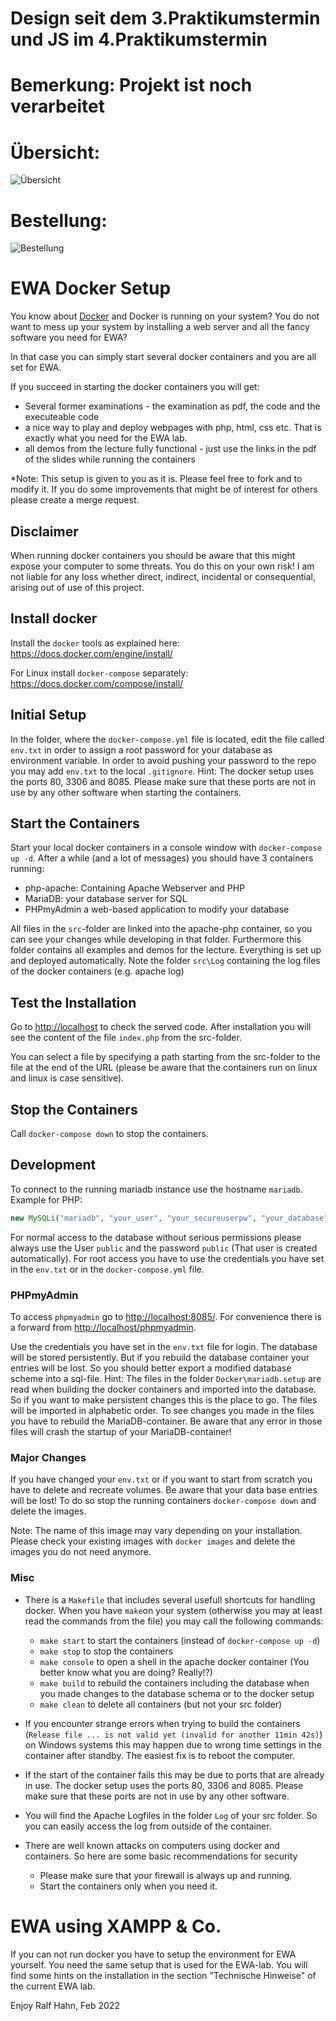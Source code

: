 # Design seit dem 3.Praktikumstermin und JS im 4.Praktikumstermin 
# Bemerkung: Projekt ist noch verarbeitet
# Übersicht: 
![Übersicht](Uebersicht_img.jpeg)

# Bestellung: 
![Bestellung](Bestellung_img.jpeg)

# EWA Docker Setup
You know about [Docker](https://www.docker.com) and Docker is running on your system? You do not want to mess up your system by installing a web server and all the fancy software you need for EWA?

In that case you can simply start several docker containers and you are all set for EWA.

If you succeed in starting the docker containers you will get:
- Several former examinations - the examination as pdf, the code and the executeable code 
- a nice way to play and deploy webpages with php, html, css etc. That is exactly what you need for the EWA lab.
- all demos from the lecture fully functional - just use the links in the pdf of the slides while running the containers

*Note: This setup is given to you as it is. Please feel free to fork and to modify it. If you do some improvements that might be of interest for others please create a merge request.

## Disclaimer
When running docker containers you should be aware that this might expose your computer to some threats. You do this on your own risk! I am not liable for any loss whether direct, indirect, incidental or consequential, arising out of use of this project.

## Install docker

Install the `docker` tools as explained here: https://docs.docker.com/engine/install/

For Linux install `docker-compose` separately: https://docs.docker.com/compose/install/

## Initial Setup

In the folder, where the `docker-compose.yml` file is located, edit the file called `env.txt` in order to assign a root password for your database as environment variable. In order to avoid pushing your password to the repo you may add `env.txt` to the local `.gitignore`.
Hint: The docker setup uses the ports 80, 3306 and 8085. Please make sure that these ports are not in use by any other software when starting the containers. 

## Start the Containers

Start your local docker containers in a console window with `docker-compose up -d`. 
After a while (and a lot of messages) you should have 3 containers running:
- php-apache: Containing Apache Webserver and PHP
- MariaDB: your database server for SQL
- PHPmyAdmin a web-based application to modify your database 

All files in the `src`-folder are linked into the apache-php container, so you can see your changes while developing in that folder. Furthermore this folder contains all examples and demos for the lecture. Everything is set up and deployed automatically.
Note the folder `src\Log` containing the log files of the docker containers (e.g. apache log)

## Test the Installation

Go to [http://localhost](http://localhost) to check the served code. After installation you will see the content of the file `index.php` from the src-folder. 

You can select a file by specifying a path starting from the src-folder to the file at the end of the URL (please be aware that the containers run on linux and linux is case sensitive).

## Stop the Containers
Call `docker-compose down` to stop the containers.

## Development

To connect to the running mariadb instance use the hostname `mariadb`.
Example for PHP:

```php
new MySQLi("mariadb", "your_user", "your_secureuserpw", "your_database");
```
For normal access to the database without serious permissions please always use the User `public` and the password `public` (That user is created automatically). For root access you have to use the credentials you have set in the `env.txt` or in the `docker-compose.yml` file. 

### PHPmyAdmin

To access `phpmyadmin` go to [http://localhost:8085/](http://localhost:8085/). For convenience there is a forward from [http://localhost/phpmyadmin](http://localhost/phpmyadmin).

Use the credentials you have set in the `env.txt` file for login. The database will be stored persistently. But if you rebuild the database container your entries will be lost. So you should better export a modified database scheme into a sql-file. 
Hint: The files in the folder `Docker\mariadb.setup` are read when building the docker containers and imported into the database. So if you want to make persistent changes this is the place to go. The files will be imported in alphabetic order. To see changes you made in the files you have to rebuild the MariaDB-container. Be aware that any error in those files will crash the startup of your MariaDB-container! 

### Major Changes
If you have changed your `env.txt` or if you want to start from scratch you have to delete and recreate volumes. Be aware that your data base entries will be lost!
To do so stop the running containers `docker-compose down` and delete the images.

Note: The name of this image may vary depending on your installation. Please check your existing images with `docker images` and delete the images you do not need anymore.

### Misc
- There is a `Makefile` that includes several usefull shortcuts for handling docker. When you have `make`on your system (otherwise you may at least read the commands from the file) you may call the following commands: 
   - `make start` to start the containers (instead of `docker-compose up -d`)
   - `make stop` to stop the containers
   - `make console` to open a shell in the apache docker container (You better know what you are doing? Really!?)
   - `make build` to rebuild the containers including the database when you made changes to the database schema or to the docker setup
   - `make clean` to delete all containers (but not your src folder)

- If you encounter strange errors when trying to build the containers (`Release file ... is not valid yet (invalid for another 11min 42s)`) on Windows systems this may happen due to wrong time settings in the container after standby. The easiest fix is to reboot the computer.
- If the start of the container fails this may be due to ports that are already in use. The docker setup uses the ports 80, 3306 and 8085. Please make sure that these ports are not in use by any other software.
- You will find the Apache Logfiles in the folder `Log` of your src folder. So you can easily access the log from outside of the container.
- There are well known attacks on computers using docker and containers. So here are some basic recommendations for security
  - Please make sure that your firewall is always up and running.
  - Start the containers only when you need it.
  
# EWA using XAMPP & Co.
If you can not run docker you have to setup the environment for EWA yourself. You need the same setup that is used for the EWA-lab. You will find some hints on the installation in the section "Technische Hinweise" of the current EWA lab. 

  Enjoy
  Ralf Hahn, Feb 2022
